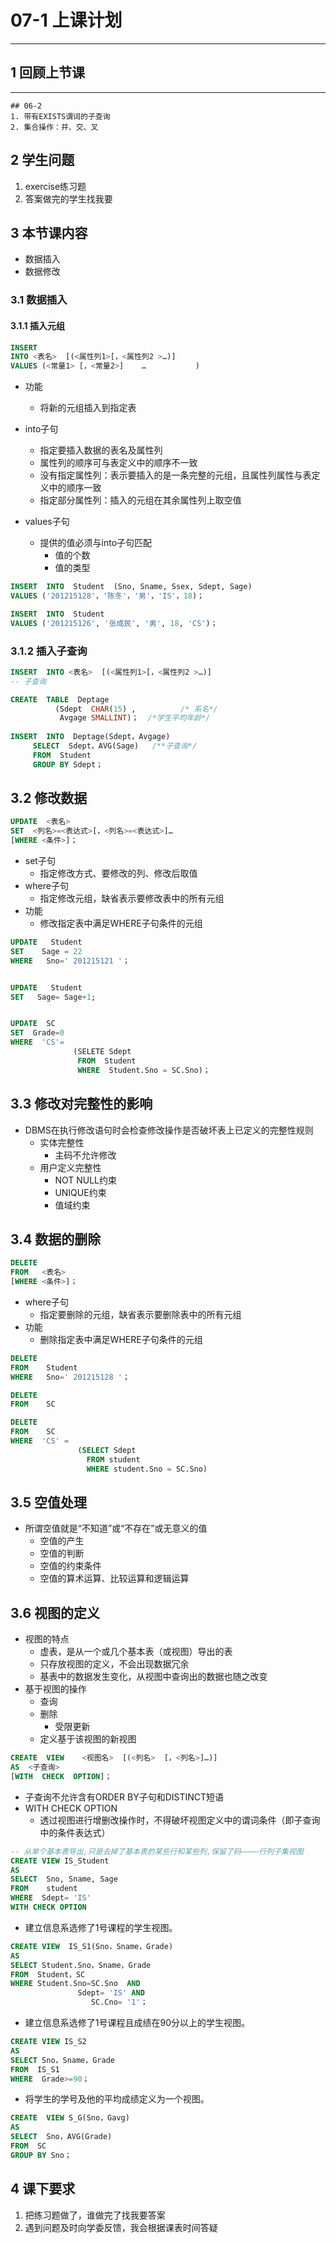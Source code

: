 # 07-1 上课计划  
---
## 1 回顾上节课  
---
```06-1
## 06-2
1. 带有EXISTS谓词的子查询 
2. 集合操作：并、交、叉
```

## 2 学生问题   
1. exercise练习题  
2. 答案做完的学生找我要   


## 3 本节课内容      
- 数据插入     
- 数据修改     
### 3.1 数据插入  
#### 3.1.1 插入元组  
```SQL
INSERT  
INTO <表名>  [(<属性列1>[，<属性列2 >…)]
VALUES (<常量1> [，<常量2>]    …           )
```

- 功能   
	- 将新的元组插入到指定表   
- into子句   
	- 指定要插入数据的表名及属性列   
	- 属性列的顺序可与表定义中的顺序不一致  
	- 没有指定属性列：表示要插入的是一条完整的元组，且属性列属性与表定义中的顺序一致  
	- 指定部分属性列：插入的元组在其余属性列上取空值  

- values子句   
	- 提供的值必须与into子句匹配   
		- 值的个数   
		- 值的类型  
```SQL
INSERT  INTO  Student  (Sno, Sname, Ssex, Sdept, Sage)
VALUES ('201215128'，'陈冬'，'男'，'IS'，18)；

INSERT  INTO  Student
VALUES ('201215126', '张成民', '男', 18, 'CS')；  
```
### 3.1.2  插入子查询   
```SQL
INSERT  INTO <表名>  [(<属性列1>[，<属性列2 >…)]
-- 子查询

CREATE  TABLE  Deptage
          (Sdept  CHAR(15) ,          /* 系名*/
           Avgage SMALLINT)；  /*学生平均年龄*/
           
INSERT  INTO  Deptage(Sdept，Avgage)
     SELECT  Sdept，AVG(Sage)   /**子查询*/
     FROM  Student
     GROUP BY Sdept；
```

## 3.2 修改数据   
```SQL
UPDATE  <表名>
SET  <列名>=<表达式>[，<列名>=<表达式>]…
[WHERE <条件>]；
```

- set子句   
	- 指定修改方式、要修改的列、修改后取值   
- where子句  
	- 指定修改元组，缺省表示要修改表中的所有元组  
- 功能  
	- 修改指定表中满足WHERE子句条件的元组    
```SQL
UPDATE   Student
SET    Sage = 22
WHERE   Sno=' 201215121 '； 


UPDATE   Student
SET   Sage= Sage+1;


UPDATE  SC
SET  Grade=0
WHERE  'CS'=
              (SELETE Sdept
               FROM  Student
               WHERE  Student.Sno = SC.Sno)；   
```
## 3.3 修改对完整性的影响   
- DBMS在执行修改语句时会检查修改操作是否破坏表上已定义的完整性规则   
	- 实体完整性   
		- 主码不允许修改  
	- 用户定义完整性   
		- NOT NULL约束  
		- UNIQUE约束  
		- 值域约束  
## 3.4 数据的删除  
```SQL  
DELETE
FROM   <表名>
[WHERE <条件>]；
```

- where子句  
	- 指定要删除的元组，缺省表示要删除表中的所有元组   
- 功能  
	- 删除指定表中满足WHERE子句条件的元组   
```SQL  
DELETE
FROM    Student
WHERE   Sno=' 201215128 '； 

DELETE
FROM    SC

DELETE
FROM    SC
WHERE  'CS' = 
               (SELECT Sdept
                 FROM student
                 WHERE student.Sno = SC.Sno) 
```

## 3.5 空值处理  
- 所谓空值就是“不知道”或“不存在”或无意义的值    
	- 空值的产生  
	- 空值的判断  
	- 空值的约束条件  
	- 空值的算术运算、比较运算和逻辑运算  
## 3.6 视图的定义  
- 视图的特点  
	- 虚表，是从一个或几个基本表（或视图）导出的表  
	- 只存放视图的定义，不会出现数据冗余  
	- 基表中的数据发生变化，从视图中查询出的数据也随之改变    
- 基于视图的操作  
	- 查询  
	- 删除  
		- 受限更新  
	- 定义基于该视图的新视图  
```SQL 
CREATE  VIEW    <视图名>  [(<列名>  [，<列名>]…)]
AS  <子查询>
[WITH  CHECK  OPTION]；
```

- 子查询不允许含有ORDER BY子句和DISTINCT短语  
- WITH CHECK OPTION    
	- 透过视图进行增删改操作时，不得破坏视图定义中的谓词条件（即子查询中的条件表达式）    
```SQL
-- 从单个基本表导出,只是去掉了基本表的某些行和某些列,保留了码————行列子集视图
CREATE VIEW IS_Student
AS 
SELECT  Sno, Sname, Sage
FROM    student
WHERE  Sdept= 'IS'
WITH CHECK OPTION  
```

- 建立信息系选修了1号课程的学生视图。  
```SQL  
CREATE VIEW  IS_S1(Sno，Sname，Grade)
AS 
SELECT Student.Sno，Sname，Grade
FROM  Student，SC
WHERE Student.Sno=SC.Sno  AND
               Sdept= 'IS' AND
                  SC.Cno= '1'；
```

- 建立信息系选修了1号课程且成绩在90分以上的学生视图。   
```SQL
CREATE VIEW IS_S2
AS
SELECT Sno，Sname，Grade
FROM  IS_S1
WHERE  Grade>=90；
```

- 将学生的学号及他的平均成绩定义为一个视图。    
```SQL
CREATE  VIEW S_G(Sno，Gavg)
AS  
SELECT  Sno，AVG(Grade)
FROM  SC
GROUP BY Sno；
```


## 4 课下要求  
1. 把练习题做了，谁做完了找我要答案       
2. 遇到问题及时向学委反馈，我会根据课表时间答疑    




